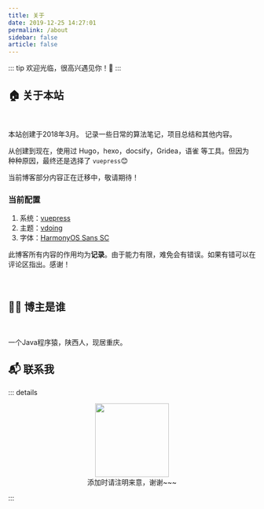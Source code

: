 ```yaml
---
title: 关于
date: 2019-12-25 14:27:01
permalink: /about
sidebar: false
article: false
---
```


::: tip
欢迎光临，很高兴遇见你！🤝
:::
<br/>

## 🏠 关于本站

<br/>

本站创建于2018年3月。 记录一些日常的算法笔记，项目总结和其他内容。

从创建到现在，使用过 Hugo，hexo，docsify，Gridea，语雀 等工具。但因为种种原因，最终还是选择了 `vuepress`😊

当前博客部分内容正在迁移中，敬请期待！

### 当前配置

1. 系统：[vuepress <Badge text="v1.x"/>](https://vuepress.vuejs.org/zh/)
2. 主题：[vdoing](https://doc.xugaoyi.com/)
3. 字体：[HarmonyOS Sans SC](https://developer.harmonyos.com/cn/docs/design/font-0000001157868583)



此博客所有内容的作用均为**记录**。由于能力有限，难免会有错误。如果有错可以在评论区指出。感谢！

<br/>

## 👨‍💻 博主是谁

<br/>

一个Java程序猿，陕西人，现居重庆。
<br>

## 📬 联系我

::: details

<center><img src="/img/qr.jpg" width = "150" height = "150"/></center>
<center>添加时请注明来意，谢谢~~~</center>

:::

<br/>

<!-- 小熊猫
<img src="/img/panda-waving.png" class="panda no-zoom" style="width: 130px;height: 115px;opacity: 0.8;margin-bottom: -4px;padding-bottom:0;position: fixed;bottom: 0;left: 0.5rem;z-index: 1;">  -->

